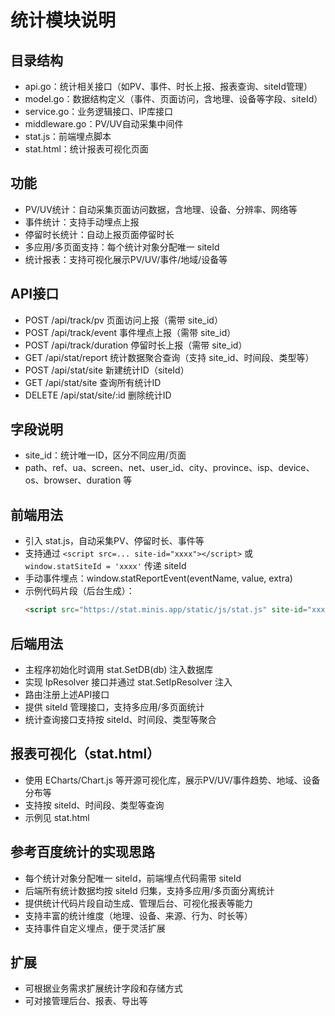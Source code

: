 # 统计模块说明

## 目录结构
- api.go：统计相关接口（如PV、事件、时长上报、报表查询、siteId管理）
- model.go：数据结构定义（事件、页面访问，含地理、设备等字段、siteId）
- service.go：业务逻辑接口、IP库接口
- middleware.go：PV/UV自动采集中间件
- stat.js：前端埋点脚本
- stat.html：统计报表可视化页面

## 功能
- PV/UV统计：自动采集页面访问数据，含地理、设备、分辨率、网络等
- 事件统计：支持手动埋点上报
- 停留时长统计：自动上报页面停留时长
- 多应用/多页面支持：每个统计对象分配唯一 siteId
- 统计报表：支持可视化展示PV/UV/事件/地域/设备等

## API接口
- POST /api/track/pv        页面访问上报（需带 site_id）
- POST /api/track/event     事件埋点上报（需带 site_id）
- POST /api/track/duration  停留时长上报（需带 site_id）
- GET  /api/stat/report     统计数据聚合查询（支持 site_id、时间段、类型等）
- POST /api/stat/site       新建统计ID（siteId）
- GET  /api/stat/site       查询所有统计ID
- DELETE /api/stat/site/:id 删除统计ID

## 字段说明
- site_id：统计唯一ID，区分不同应用/页面
- path、ref、ua、screen、net、user_id、city、province、isp、device、os、browser、duration 等

## 前端用法
- 引入 stat.js，自动采集PV、停留时长、事件等
- 支持通过 `<script src=... site-id="xxxx"></script>` 或 `window.statSiteId = 'xxxx'` 传递 siteId
- 手动事件埋点：window.statReportEvent(eventName, value, extra)
- 示例代码片段（后台生成）：
  ```html
  <script src="https://stat.minis.app/static/js/stat.js" site-id="xxxxxx"></script>
  ```

## 后端用法
- 主程序初始化时调用 stat.SetDB(db) 注入数据库
- 实现 IpResolver 接口并通过 stat.SetIpResolver 注入
- 路由注册上述API接口
- 提供 siteId 管理接口，支持多应用/多页面统计
- 统计查询接口支持按 siteId、时间段、类型等聚合

## 报表可视化（stat.html）
- 使用 ECharts/Chart.js 等开源可视化库，展示PV/UV/事件趋势、地域、设备分布等
- 支持按 siteId、时间段、类型等查询
- 示例见 stat.html

## 参考百度统计的实现思路
- 每个统计对象分配唯一 siteId，前端埋点代码需带 siteId
- 后端所有统计数据均按 siteId 归集，支持多应用/多页面分离统计
- 提供统计代码片段自动生成、管理后台、可视化报表等能力
- 支持丰富的统计维度（地理、设备、来源、行为、时长等）
- 支持事件自定义埋点，便于灵活扩展

## 扩展
- 可根据业务需求扩展统计字段和存储方式
- 可对接管理后台、报表、导出等 